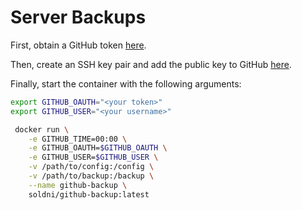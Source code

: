 # Server Backups

First, obtain a GitHub token [here](https://github.com/settings/tokens).

Then, create an SSH key pair and add the public key to GitHub [here](https://github.com/settings/keys).

Finally, start the container with the following arguments:

```bash
export GITHUB_OAUTH="<your token>"
export GITHUB_USER="<your username>"

 docker run \
    -e GITHUB_TIME=00:00 \
    -e GITHUB_OAUTH=$GITHUB_OAUTH \
    -e GITHUB_USER=$GITHUB_USER \
    -v /path/to/config:/config \
    -v /path/to/backup:/backup \
    --name github-backup \
    soldni/github-backup:latest
```
